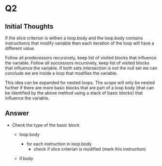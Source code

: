 # Q2

## Initial Thoughts

If the slice criterion is withen a loop.body and the loop.body contains instruction/s that modify variable then each iteration of the loop will have a different value.

Follow all predecessors recursively, keep list of visited blocks that influence the variable.
Follow all successors recursively, keep list of visited blocks that influence the variable.
If both sets intersection is not the null set we can conclude we are inside a loop that modifies the variable.

This idea can be expanded for nested loops. The scope will only be nested further if there are more basic blocks that are part of a loop body (that can be identified by the above method using a stack of basic blocks) that influence the variable.

## Answer

- Check the type of the basic block

  - loop.body
    - for each instruction in loop.body
      - check if slice criterian is modified (mark this instruction)

  - if.body
